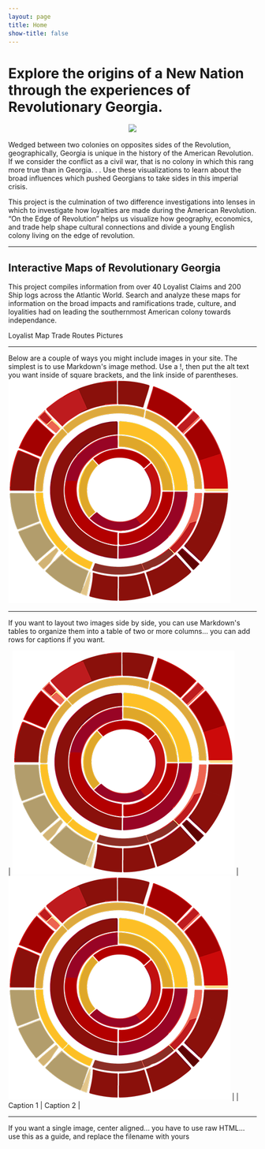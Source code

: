 ```yaml
---
layout: page
title: Home
show-title: false
---
```


# **Explore the origins of a New Nation through the experiences of Revolutionary Georgia.**

<p align="center">
    <img src="assets/img/assets/img/Savannah.jpg" />

Wedged between two colonies on opposites sides of the Revolution, geographically, Georgia is unique in the history of the American Revolution. If we consider the conflict as a civil war, that is no colony in which this rang more true than in Georgia. . .  Use these visualizations to learn about the broad influences which pushed Georgians to take sides in this imperial crisis. 

This project is the culmination of two difference investigations into lenses in which to investigate how loyalties are made during the American Revolution. “On the Edge of Revolution” helps us visualize how geography, economics, and trade help shape cultural connections and divide a young English colony living on the edge of revolution. 

---

## **Interactive Maps of Revolutionary Georgia**
This project compiles information from over 40 Loyalist Claims and 200 Ship logs across the Atlantic World. Search and analyze these maps for information on the broad impacts and ramifications trade, culture, and loyalities had on leading the southernmost American colony towards independance.

Loyalist Map     Trade Routes     Pictures 

---

Below are a couple of ways you might include images in your site. The simplest is to use Markdown's image method. Use a !, then put the alt text you want inside of square brackets, and the link inside of parentheses.
![This is the alt text that will appear on mouseover](assets/img/bcds-logo.webp)

---

If you want to layout two images side by side, you can use Markdown's tables to organize them into a table of two or more columns... you can add rows for captions if you want.


| ![BCDS Logo](assets/img/bcds-logo.webp) | ![BCDS Logo](assets/img/bcds-logo.webp) |
| Caption 1 | Caption 2 |

---

If you want a single image, center aligned... you have to use raw HTML... use this as a guide, and replace the filename with yours


</p>

